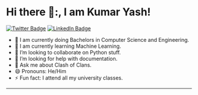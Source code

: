 # Hi there 👋:, I am Kumar Yash!

[![Twitter Badge](https://img.shields.io/badge/Twitter-Profile-informational?style=flat&logo=twitter&logoColor=white&color=1CA2F1)](https://twitter.com/kumarYash_18)
[![LinkedIn Badge](https://img.shields.io/badge/LinkedIn-Profile-informational?style=flat&logo=linkedin&logoColor=white&color=0D76A8)](https://www.linkedin.com/in/kumar-yash-337a73178/)

- 🔭 I am currently doing Bachelors in Computer Science and Engineering.
- 🌱 I am currently learning Machine Learning.
- 👯 I’m looking to collaborate on Python stuff.
- 🤔 I’m looking for help with documentation.
- 💬 Ask me about Clash of Clans.
- 😄 Pronouns: He/Him
- ⚡ Fun fact: I attend all my university classes.

---

<!-- ## 🧰 Toolbox

<img src="https://github.com/devicons/devicon/blob/master/icons/c/c-original.svg" alt="C Logo" width="50" height="50"/> <img src="https://github.com/devicons/devicon/blob/master/icons/python/python-original-wordmark.svg" alt="Python Logo" width="50" height="50"/> <img src="https://github.com/devicons/devicon/blob/master/icons/arduino/arduino-original.svg" alt="Arduino Logo" width="50" height="50"/> <img src="https://github.com/devicons/devicon/blob/master/icons/atom/atom-original.svg" alt="Atom Logo" width="50" height="50"/> <img src="https://github.com/devicons/devicon/blob/master/icons/mysql/mysql-original-wordmark.svg" alt="MySQL Logo" width="50" height="50"/> <img src="https://github.com/devicons/devicon/blob/master/icons/jupyter/jupyter-original-wordmark.svg" alt="Jupyter Logo" width="50" height="50"/> <img src="https://github.com/devicons/devicon/blob/master/icons/thealgorithms/thealgorithms-original-wordmark.svg" alt="TheAlgorithms Logo" width="50" height="50"/> <img src="https://github.com/devicons/devicon/blob/master/icons/matlab/matlab-original.svg" alt="MatLab Logo" width="50" height="50"/> <img src="https://github.com/devicons/devicon/blob/master/icons/react/react-original.svg" alt="React Logo" width="50" height="50"/> <img src="https://github.com/devicons/devicon/blob/master/icons/tailwindcss/tailwindcss-plain.svg" alt="Tailwind Logo" width="50" height="50"/>

---

## Watch my contribution graph get eaten by the snake 🐍

![snake gif](https://github.com/kumaryash18/kumaryash18/blob/output/github-contribution-grid-snake.svg) -->
